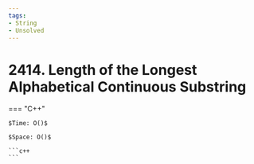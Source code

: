 ```yaml
---
tags:
- String
- Unsolved
---
```



# 2414. Length of the Longest Alphabetical Continuous Substring

=== "C++"

    $Time: O()$

    $Space: O()$

    ```c++
    ```